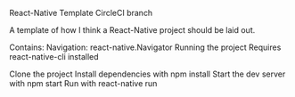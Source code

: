 React-Native Template
CircleCI branch

A template of how I think a React-Native project should be laid out.

Contains:
Navigation: react-native.Navigator
Running the project
Requires react-native-cli installed

Clone the project
Install dependencies with npm install
Start the dev server with npm start
Run with react-native run
